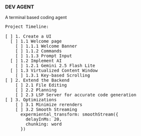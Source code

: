 ### DEV AGENT
A terminal based coding agent

<pre>
Project Timeline:

[ ] 1. Create a UI
  [ ] 1.1 Welcome page
    [ ] 1.1.1 Welcome Banner
    [ ] 1.1.2 Commands
    [ ] 1.1.3 Prompt Input
  [ ] 1.2 Implement AI
    [ ] 1.2.1 Gemini 2.5 Flash Lite
  [ ] 1.3 Virtualized Content Window
    [ ] 1.3.1 Key-based Scrolling
[ ] 2. Extend the Backend
    [ ] 2.1 File Editing
    [ ] 2.2 Planning
    [ ] 2.3 LSP Server for accurate code generation
[ ] 3. Optimizations
    [ ] 3.1 Minimize rerenders
    [ ] 3.2 Smooth Streaming
      expermiental_transform: smoothStream({
        delayInMs: 20,
        chunking: word
      })
</pre>